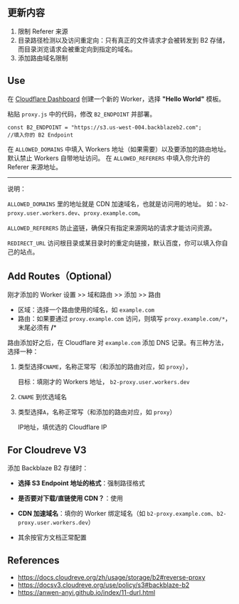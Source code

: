 ## 更新内容

1. 限制 Referer 来源
2. 目录路径检测以及访问重定向：只有真正的文件请求才会被转发到 B2 存储，而目录浏览请求会被重定向到指定的域名。
3. 添加路由域名限制

## Use

在 [Cloudflare Dashboard](https://dash.cloudflare.com/) 创建一个新的 Worker，选择 **"Hello World"** 模板。

粘贴 `proxy.js` 中的代码，修改 `B2_ENDPOINT` 并部署。

```
const B2_ENDPOINT = "https://s3.us-west-004.backblazeb2.com";
//填入你的 B2 Endpoint
```

在 `ALLOWED_DOMAINS` 中填入 Workers 地址（如果需要）以及要添加的路由地址。
默认禁止 Workers 自带地址访问。
在 `ALLOWED_REFERERS` 中填入你允许的 Referer 来源地址。

---

说明：

`ALLOWED_DOMAINS` 里的地址就是 CDN 加速域名，也就是访问用的地址。
如：`b2-proxy.user.workers.dev`、`proxy.example.com`。

`ALLOWED_REFERERS` 防止盗链，确保只有指定来源网站的请求才能访问资源。

`REDIRECT_URL` 访问根目录或某目录时的重定向链接，默认百度，你可以填入你自己的站点。

## Add Routes（Optional）

刚才添加的 Worker 设置 >> 域和路由 >> 添加 >> 路由

* 区域：选择一个路由使用的域名，如 `example.com`
* 路由：如果要通过 `proxy.example.com` 访问，则填写 `proxy.example.com/*`，末尾必须有 **/***

路由添加好之后，在 Cloudflare 对 `example.com` 添加 DNS 记录。有三种方法，选择一种：

1. 类型选择`CNAME`，名称正常写（和添加的路由对应，如 `proxy`），

   目标：填刚才的 Workers 地址， `b2-proxy.user.workers.dev`

2. `CNAME` 到优选域名

3. 类型选择`A`，名称正常写（和添加的路由对应，如 `proxy`）

   IP地址，填优选的 Cloudflare IP

## For Cloudreve V3

添加 Backblaze B2 存储时：

- **选择 S3 Endpoint 地址的格式**：强制路径格式

- **是否要对下载/直链使用 CDN？**：使用

- **CDN 加速域名**：填你的 Worker 绑定域名（如 `b2-proxy.example.com`、`b2-proxy.user.workers.dev`）

- 其余按官方文档正常配置
  
## References

- https://docs.cloudreve.org/zh/usage/storage/b2#reverse-proxy
- https://docsv3.cloudreve.org/use/policy/s3#backblaze-b2
- https://anwen-anyi.github.io/index/11-durl.html
